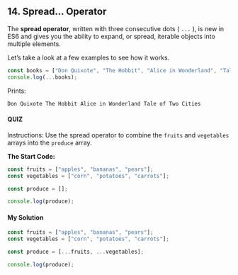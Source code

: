 ## 14. Spread... Operator

The **spread operator**, written with three consecutive dots ( `...` ), is new in ES6 and gives you the ability to expand, or spread, iterable objects into multiple elements.

Let’s take a look at a few examples to see how it works.
```javascript
const books = ["Don Quixote", "The Hobbit", "Alice in Wonderland", "Tale of Two Cities"];
console.log(...books);
```

Prints:
```
Don Quixote The Hobbit Alice in Wonderland Tale of Two Cities
```

#### QUIZ

Instructions: Use the spread operator to combine the `fruits` and `vegetables` arrays into the `produce` array.

**The Start Code:**
```javascript
const fruits = ["apples", "bananas", "pears"];
const vegetables = ["corn", "potatoes", "carrots"];

const produce = [];

console.log(produce);
```
#### My Solution
```javascript
const fruits = ["apples", "bananas", "pears"];
const vegetables = ["corn", "potatoes", "carrots"];

const produce = [...fruits, ...vegetables];

console.log(produce);
```
